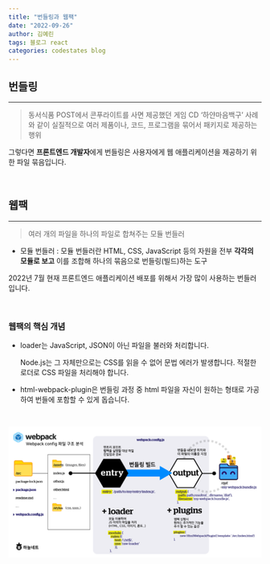 ```yaml
---
title: "번들링과 웹팩"
date: "2022-09-26"
author: 김예린
tags: 블로그 react
categories: codestates blog
---
```


## 번들링
---

> 동서식품 POST에서 콘푸라이트를 사면 제공했던 게임 CD ‘하얀마음백구’ 사례와 같이 실질적으로 여러 제품이나, 코드, 프로그램을 묶어서 패키지로 제공하는 행위

그렇다면 **프론트엔드 개발자**에게 번들링은 사용자에게 웹 애플리케이션을 제공하기 위한 파일 묶음입니다.

 <br>

 ## 웹팩
---

> 여러 개의 파일을 하나의 파일로 합쳐주는 모듈 번들러

* 모듈 번들러 : 모듈 번들러란 HTML, CSS, JavaScript 등의 자원을 전부 **각각의 모듈로 보고** 이를 조합해 하나의 묶음으로 번들링(빌드)하는 도구

2022년 7월 현재 프론트엔드 애플리케이션 배포를 위해서 가장 많이 사용하는 번들러입니다.

<br>

### 웹팩의 핵심 개념

* loader는 JavaScript, JSON이 아닌 파일을 불러와 처리합니다.

    Node.js는 그 자체만으로는 CSS를 읽을 수 없어 문법 에러가 발생합니다. 적절한 로더로 CSS 파일을 처리해야 합니다.

* html-webpack-plugin은 번들링 과정 중 html 파일을 자신이 원하는 형태로 가공하여 번들에 포함할 수 있게 돕습니다.

<br>

![github-blog.png](webpack2.PNG)